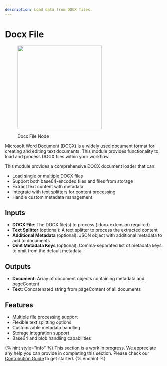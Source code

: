 ```yaml
---
description: Load data from DOCX files.
---
```


# Docx File

<figure><img src="../../../.gitbook/assets/image (7) (1) (1) (1) (1) (1) (1) (1).png" alt="" width="269"><figcaption><p>Docx File Node</p></figcaption></figure>

Microsoft Word Document (DOCX) is a widely used document format for creating and editing text documents. This module provides functionality to load and process DOCX files within your workflow.

This module provides a comprehensive DOCX document loader that can:

- Load single or multiple DOCX files
- Support both base64-encoded files and files from storage
- Extract text content with metadata
- Integrate with text splitters for content processing
- Handle custom metadata management

## Inputs

- **DOCX File**: The DOCX file(s) to process (.docx extension required)
- **Text Splitter** (optional): A text splitter to process the extracted content
- **Additional Metadata** (optional): JSON object with additional metadata to add to documents
- **Omit Metadata Keys** (optional): Comma-separated list of metadata keys to omit from the default metadata

## Outputs

- **Document**: Array of document objects containing metadata and pageContent
- **Text**: Concatenated string from pageContent of all documents

## Features
- Multiple file processing support
- Flexible text splitting options
- Customizable metadata handling
- Storage integration support
- Base64 and blob handling capabilities

{% hint style="info" %}
This section is a work in progress. We appreciate any help you can provide in completing this section. Please check our [Contribution Guide](../../../contributing/) to get started.
{% endhint %}

